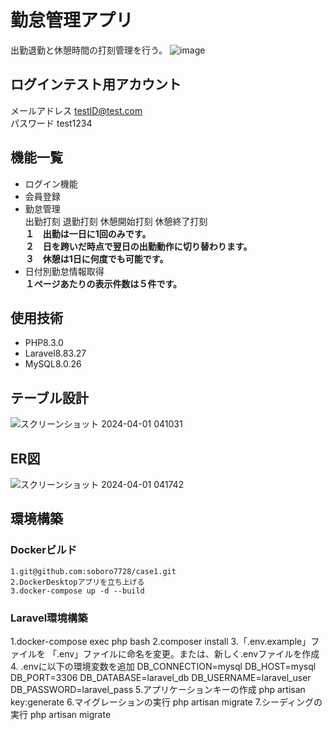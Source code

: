 # 勤怠管理アプリ  
出勤退勤と休憩時間の打刻管理を行う。
![image](https://github.com/soboro7728/case1/assets/49304045/03ba43a2-e935-450f-bb54-8485a9d5690c)

## ログインテスト用アカウント  
メールアドレス  testID@test.com  
パスワード  test1234

## 機能一覧
- ログイン機能
- 会員登録
- 勤怠管理  
出勤打刻  退勤打刻  休憩開始打刻  休憩終了打刻  
**１　出勤は一日に1回のみです。**  
**２　日を跨いだ時点で翌日の出勤動作に切り替わります。**  
**３　休憩は1日に何度でも可能です。**  
- 日付別勤怠情報取得  
**１ページあたりの表示件数は５件です。**

## 使用技術  
- PHP8.3.0
- Laravel8.83.27
- MySQL8.0.26

## テーブル設計  
![スクリーンショット 2024-04-01 041031](https://github.com/soboro7728/case1/assets/49304045/093ed5ba-bc2e-4c19-bda3-91f9db16b245)


## ER図
![スクリーンショット 2024-04-01 041742](https://github.com/soboro7728/case1/assets/49304045/efc5f22e-cc1a-45b0-97c1-98458b34c17d)



## 環境構築
  ### Dockerビルド
    1.git@github.com:soboro7728/case1.git
    2.DockerDesktopアプリを立ち上げる
    3.docker-compose up -d --build
  ### Laravel環境構築
   1.docker-compose exec php bash
   2.composer install
   3.「.env.example」ファイルを 「.env」ファイルに命名を変更。または、新しく.envファイルを作成
   4. .envに以下の環境変数を追加
   DB_CONNECTION=mysql
DB_HOST=mysql
DB_PORT=3306
DB_DATABASE=laravel_db
DB_USERNAME=laravel_user
DB_PASSWORD=laravel_pass
   5.アプリケーションキーの作成
    php artisan key:generate
   6.マイグレーションの実行
    php artisan migrate
   7.シーディングの実行
    php artisan migrate
  
  
